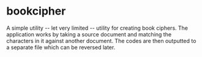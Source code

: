 bookcipher
==========

A simple utility -- let very limited -- utility for creating book ciphers. The application
works by taking a source document and matching the characters in it against another document.
The codes are then outputted to a separate file which can be reversed later.
